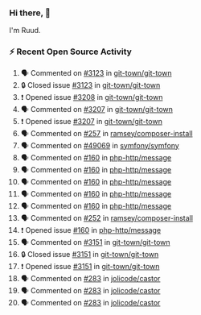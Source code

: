 ### Hi there, 👋

I'm Ruud.
 
### :zap: Recent Open Source Activity

<!--START_SECTION:activity-->
1. 🗣 Commented on [#3123](https://github.com/git-town/git-town/issues/3123#issuecomment-1972987374) in [git-town/git-town](https://github.com/git-town/git-town)
2. 🔒 Closed issue [#3123](https://github.com/git-town/git-town/issues/3123) in [git-town/git-town](https://github.com/git-town/git-town)
3. ❗ Opened issue [#3208](https://github.com/git-town/git-town/issues/3208) in [git-town/git-town](https://github.com/git-town/git-town)
4. 🗣 Commented on [#3207](https://github.com/git-town/git-town/issues/3207#issuecomment-1972716094) in [git-town/git-town](https://github.com/git-town/git-town)
5. ❗ Opened issue [#3207](https://github.com/git-town/git-town/issues/3207) in [git-town/git-town](https://github.com/git-town/git-town)
6. 🗣 Commented on [#257](https://github.com/ramsey/composer-install/issues/257#issuecomment-1968533381) in [ramsey/composer-install](https://github.com/ramsey/composer-install)
7. 🗣 Commented on [#49069](https://github.com/symfony/symfony/issues/49069#issuecomment-1966524706) in [symfony/symfony](https://github.com/symfony/symfony)
8. 🗣 Commented on [#160](https://github.com/php-http/message/issues/160#issuecomment-1966023578) in [php-http/message](https://github.com/php-http/message)
9. 🗣 Commented on [#160](https://github.com/php-http/message/issues/160#issuecomment-1964621993) in [php-http/message](https://github.com/php-http/message)
10. 🗣 Commented on [#160](https://github.com/php-http/message/issues/160#issuecomment-1964319179) in [php-http/message](https://github.com/php-http/message)
11. 🗣 Commented on [#160](https://github.com/php-http/message/issues/160#issuecomment-1963989503) in [php-http/message](https://github.com/php-http/message)
12. 🗣 Commented on [#160](https://github.com/php-http/message/issues/160#issuecomment-1963981727) in [php-http/message](https://github.com/php-http/message)
13. 🗣 Commented on [#252](https://github.com/ramsey/composer-install/pull/252#issuecomment-1962280309) in [ramsey/composer-install](https://github.com/ramsey/composer-install)
14. ❗ Opened issue [#160](https://github.com/php-http/message/issues/160) in [php-http/message](https://github.com/php-http/message)
15. 🗣 Commented on [#3151](https://github.com/git-town/git-town/issues/3151#issuecomment-1957690900) in [git-town/git-town](https://github.com/git-town/git-town)
16. 🔒 Closed issue [#3151](https://github.com/git-town/git-town/issues/3151) in [git-town/git-town](https://github.com/git-town/git-town)
17. ❗ Opened issue [#3151](https://github.com/git-town/git-town/issues/3151) in [git-town/git-town](https://github.com/git-town/git-town)
18. 🗣 Commented on [#283](https://github.com/jolicode/castor/issues/283#issuecomment-1948509147) in [jolicode/castor](https://github.com/jolicode/castor)
19. 🗣 Commented on [#283](https://github.com/jolicode/castor/issues/283#issuecomment-1948498991) in [jolicode/castor](https://github.com/jolicode/castor)
20. 🗣 Commented on [#283](https://github.com/jolicode/castor/issues/283#issuecomment-1948479063) in [jolicode/castor](https://github.com/jolicode/castor)
<!--END_SECTION:activity-->
